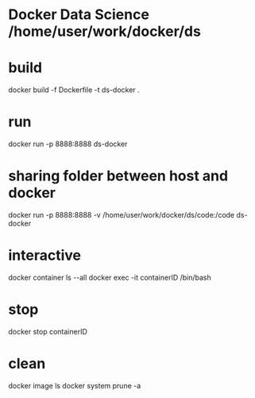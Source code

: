 # Docker Data Science /home/user/work/docker/ds

# build
docker build -f Dockerfile -t ds-docker .
	
# run
docker run -p 8888:8888 ds-docker
	
# sharing folder between host and docker
docker run -p 8888:8888 -v /home/user/work/docker/ds/code:/code ds-docker
	
# interactive
docker container ls --all
docker exec -it containerID /bin/bash
	
# stop
docker stop containerID
	
# clean
docker image ls
docker system prune -a
